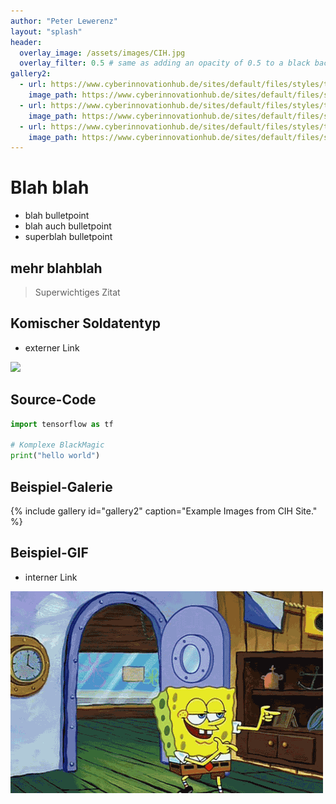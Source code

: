 ```yaml
---
author: "Peter Lewerenz"
layout: "splash"
header:
  overlay_image: /assets/images/CIH.jpg
  overlay_filter: 0.5 # same as adding an opacity of 0.5 to a black background
gallery2:
  - url: https://www.cyberinnovationhub.de/sites/default/files/styles/teaser_2x/public/2019-01/community_3_resized.jpg
    image_path: https://www.cyberinnovationhub.de/sites/default/files/styles/teaser_2x/public/2019-01/community_3_resized.jpg
  - url: https://www.cyberinnovationhub.de/sites/default/files/styles/teaser_2x/public/2019-01/nkf2.jpg
    image_path: https://www.cyberinnovationhub.de/sites/default/files/styles/teaser_2x/public/2019-01/nkf2.jpg
  - url: https://www.cyberinnovationhub.de/sites/default/files/styles/teaser_2x/public/2018-12/jury_neu_resized.jpg
    image_path: https://www.cyberinnovationhub.de/sites/default/files/styles/teaser_2x/public/2018-12/jury_neu_resized.jpg
---
```



# Blah blah

  * blah bulletpoint
  * blah auch bulletpoint
  * superblah bulletpoint

## mehr blahblah

> Superwichtiges Zitat

## Komischer Soldatentyp

  * externer Link

![](https://github.com/peterleavescih/peterleavescih.github.io/raw/main/75446841.jpeg)


## Source-Code

```python
import tensorflow as tf

# Komplexe BlackMagic
print("hello world")
```


## Beispiel-Galerie

{% include gallery id="gallery2" caption="Example Images from CIH Site." %}

## Beispiel-GIF

  * interner Link

![](/assets/images/spongebob.gif) 
